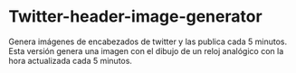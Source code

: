 # Twitter-header-image-generator
Genera imágenes de encabezados de twitter y las publica cada 5 minutos. Esta versión genera una imagen con el dibujo de un reloj analógico con la hora actualizada cada 5 minutos.
